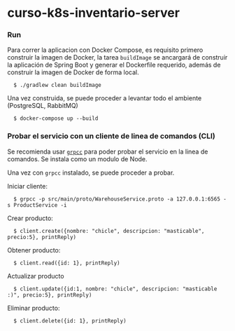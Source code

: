 # curso-k8s-inventario-server
      
### Run

Para correr la aplicacion con Docker Compose, es requisito primero construir la imagen de Docker, la tarea `buildImage` se ancargará de construir la aplicación de Spring Boot y generar el Dockerfile requerido, además de construir la imagen de Docker de forma local.

      $ ./gradlew clean buildImage

Una vez construida, se puede proceder a levantar todo el ambiente (PostgreSQL, RabbitMQ) 

      $ docker-compose up --build
      
### Probar el servicio con un cliente de linea de comandos (CLI)

Se recomienda usar [`grpcc`](https://github.com/njpatel/grpcc) para poder probar el servicio en la linea de comandos. Se instala como un modulo de Node.



Una vez con `grpcc` instalado, se puede proceder a probar.

Iniciar cliente:

      $ grpcc -p src/main/proto/WarehouseService.proto -a 127.0.0.1:6565 -s ProductService -i
      
Crear producto:

      $ client.create({nombre: "chicle", descripcion: "masticable", precio:5}, printReply)

Obtener producto:

      $ client.read({id: 1}, printReply)
      
Actualizar producto

      $ client.update({id:1, nombre: "chicle", descripcion: "masticable :)", precio:5}, printReply)
      
Eliminar producto:

      $ client.delete({id: 1}, printReply)
      


      